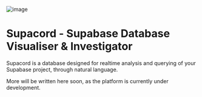 ![image](https://github.com/user-attachments/assets/a74d93f2-7b61-471a-979e-3751b53226f4)

# Supacord - Supabase Database Visualiser & Investigator
Supacord is a database designed for realtime analysis and querying of your Supabase project, through natural language.

More will be written here soon, as the platform is currently under development.
